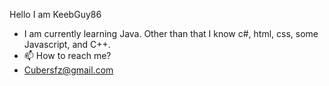 Hello I am KeebGuy86
- I am currently learning Java. Other than that I know c#,  html, css, some Javascript, and C++.
- 📫 How to reach me?
- Cubersfz@gmail.com 

<!---
KeebGuy86/KeebGuy86 is a ✨ special ✨ repository because its `README.md` (this file) appears on your GitHub profile.
You can click the Preview link to take a look at your changes.
--->
